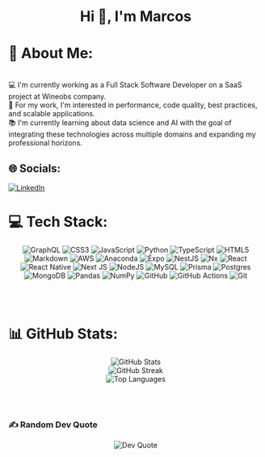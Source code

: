 <h1 align="center">Hi 👋, I'm Marcos</h1>

# 💫 About Me:

<br>
💻 I'm currently working as a Full Stack Software Developer on a SaaS project at Wineobs company.<br>
🚀 For my work, I'm interested in performance, code quality, best practices, and scalable applications.<br>
📚 I'm currently learning about data science and AI with the goal of integrating these technologies across multiple domains and expanding my professional horizons.


## 🌐 Socials:
[![LinkedIn](https://img.shields.io/badge/LinkedIn-%230077B5.svg?logo=linkedin&logoColor=white)](https://linkedin.com/in/https://www.linkedin.com/in/marcos-rio/) 

# 💻 Tech Stack:
<p align="center">
  <img src="https://img.shields.io/badge/-GraphQL-E10098?style=for-the-badge&logo=graphql&logoColor=white" alt="GraphQL"/>
  <img src="https://img.shields.io/badge/css3-%231572B6.svg?style=for-the-badge&logo=css3&logoColor=white" alt="CSS3"/>
  <img src="https://img.shields.io/badge/javascript-%23323330.svg?style=for-the-badge&logo=javascript&logoColor=%23F7DF1E" alt="JavaScript"/>
  <img src="https://img.shields.io/badge/python-3670A0?style=for-the-badge&logo=python&logoColor=ffdd54" alt="Python"/>
  <img src="https://img.shields.io/badge/typescript-%23007ACC.svg?style=for-the-badge&logo=typescript&logoColor=white" alt="TypeScript"/>
  <img src="https://img.shields.io/badge/html5-%23E34F26.svg?style=for-the-badge&logo=html5&logoColor=white" alt="HTML5"/>
  <img src="https://img.shields.io/badge/markdown-%23000000.svg?style=for-the-badge&logo=markdown&logoColor=white" alt="Markdown"/>
  <img src="https://img.shields.io/badge/AWS-%23FF9900.svg?style=for-the-badge&logo=amazon-aws&logoColor=white" alt="AWS"/>
  <img src="https://img.shields.io/badge/Anaconda-%2344A833.svg?style=for-the-badge&logo=anaconda&logoColor=white" alt="Anaconda"/>
  <img src="https://img.shields.io/badge/expo-1C1E24?style=for-the-badge&logo=expo&logoColor=#D04A37" alt="Expo"/>
  <img src="https://img.shields.io/badge/nestjs-%23E0234E.svg?style=for-the-badge&logo=nestjs&logoColor=white" alt="NestJS"/>
  <img src="https://img.shields.io/badge/nx-143055?style=for-the-badge&logo=nx&logoColor=white" alt="Nx"/>
  <img src="https://img.shields.io/badge/react-%2320232a.svg?style=for-the-badge&logo=react&logoColor=%2361DAFB" alt="React"/>
  <img src="https://img.shields.io/badge/react_native-%2320232a.svg?style=for-the-badge&logo=react&logoColor=%2361DAFB" alt="React Native"/>
  <img src="https://img.shields.io/badge/Next-black?style=for-the-badge&logo=next.js&logoColor=white" alt="Next JS"/>
  <img src="https://img.shields.io/badge/node.js-6DA55F?style=for-the-badge&logo=node.js&logoColor=white" alt="NodeJS"/>
  <img src="https://img.shields.io/badge/mysql-4479A1.svg?style=for-the-badge&logo=mysql&logoColor=white" alt="MySQL"/>
  <img src="https://img.shields.io/badge/Prisma-3982CE?style=for-the-badge&logo=Prisma&logoColor=white" alt="Prisma"/>
  <img src="https://img.shields.io/badge/postgres-%23316192.svg?style=for-the-badge&logo=postgresql&logoColor=white" alt="Postgres"/>
  <img src="https://img.shields.io/badge/MongoDB-%234ea94b.svg?style=for-the-badge&logo=mongodb&logoColor=white" alt="MongoDB"/>
  <img src="https://img.shields.io/badge/pandas-%23150458.svg?style=for-the-badge&logo=pandas&logoColor=white" alt="Pandas"/>
  <img src="https://img.shields.io/badge/numpy-%23013243.svg?style=for-the-badge&logo=numpy&logoColor=white" alt="NumPy"/>
  <img src="https://img.shields.io/badge/github-%23121011.svg?style=for-the-badge&logo=github&logoColor=white" alt="GitHub"/>
  <img src="https://img.shields.io/badge/github%20actions-%232671E5.svg?style=for-the-badge&logo=githubactions&logoColor=white" alt="GitHub Actions"/>
  <img src="https://img.shields.io/badge/git-%23F05033.svg?style=for-the-badge&logo=git&logoColor=white" alt="Git"/>
</p>

<br>
</br>

# 📊 GitHub Stats:
<p align="center">
  <img src="https://github-readme-stats.vercel.app/api?username=MARK-126&theme=aura&hide_border=true&include_all_commits=true&count_private=true" alt="GitHub Stats"/>
  <br/>
  <img src="https://nirzak-streak-stats.vercel.app/?user=MARK-126&theme=aura&hide_border=true" alt="GitHub Streak"/>
  <br/>
  <img src="https://github-readme-stats.vercel.app/api/top-langs/?username=MARK-126&theme=aura&hide_border=true&include_all_commits=true&count_private=true&layout=compact" alt="Top Languages"/>
</p>

<br>
</br>

### ✍️ Random Dev Quote
<p align="center">
  <img src="https://quotes-github-readme.vercel.app/api?type=horizontal&theme=radical" alt="Dev Quote"/>
</p>

<!-- Proudly created with GPRM ( https://gprm.itsvg.in ) -->
